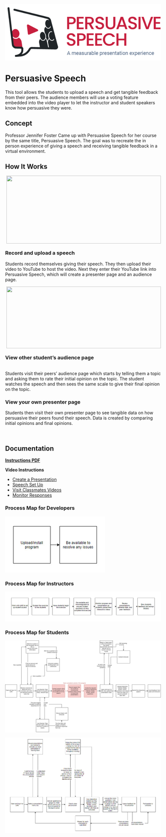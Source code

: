 ![Speech Image](/Assets/ImagesForTools/PersuasiveSpeech-Header.png)

# Persuasive Speech 
This tool allows the students to upload a speech and get tangible feedback from their peers. The audience members will use a voting feature embedded into the video player to let the instructor and student speakers know how persuasive they were.

## **Concept**

Professor Jennifer Foster Came up with Persuasive Speech for her course by the same title, Persuasive Speech. The goal was to recreate the in person experience of giving a speech and receiving tangible feedback in a virtual environment.

## How It Works

<img style='margin-bottom:20px;' align="right" width="500" height="220" src="https://raw.githubusercontent.com/UCO-IDEA/ExperientialLearningCookbook/main/Assets/ImagesForTools/Speech-concept-image.jpg">

### **Record and upload a speech**
Students record themselves giving their speech. They then upload their video to YouTube to host the video. Next they enter their YouTube link into Persuasive Speech, which will create a presenter page and an audience page.

<img style='margin-bottom:20px;' align="right" width="500" height="200" src="https://raw.githubusercontent.com/UCO-IDEA/ExperientialLearningCookbook/main/Assets/ImagesForTools/Persuasivespeechtoolimage.JPG">

### **View other student’s audience page**
<br>
Students visit their peers’ audience page which starts by telling them a topic and asking them to rate their initial opinion on the topic. The student watches the speech and then sees the same scale to give their final opinion on the topic.
<br>

### **View your own presenter page**
Students then visit their own presenter page to see tangible data on how persuasive their peers found their speech. Data is created by comparing initial opinions and final opinions.

<br>

## Documentation

**[Instructions PDF](https://cece.uco.edu/idea/Persuasivespeech/instructions/Persuasive%20Speech%20Instructions.pdf)**

**Video Instructions**
* [Create a Presentation](https://www.youtube.com/watch?v=xnMKVlQoLEQ&feature=youtu.be)
* [Speech Set Up](https://www.youtube.com/watch?v=vZBq4oX5ccw&feature=youtu.be)
* [Visit Classmates Videos](https://www.youtube.com/watch?v=DSrfVEPtjEs&feature=youtu.be)
* [Monitor Responses](https://www.youtube.com/watch?v=xMyM17cLEA4&feature=youtu.be)

### Process Map for Developers

![Process map for Developers](/Assets/ImagesForTools/PersuasiveSpeech-ExperienceMap-Developer.jpg)
 

### Process Map for Instructors

![Process map for Instructors](/Assets/ImagesForTools/PersuasiveSpeech-ExperienceMap-Instructor.jpg)


### Process Map for Students

![Process Map for Students](/Assets/ImagesForTools/PersuasiveSpeech-ExperienceMap-Student-Presenting.jpg)

![Process Map for Students part 2](/Assets/ImagesForTools/PersuasiveSpeech-ExperienceMap-Student-ViewingVideos.jpg)